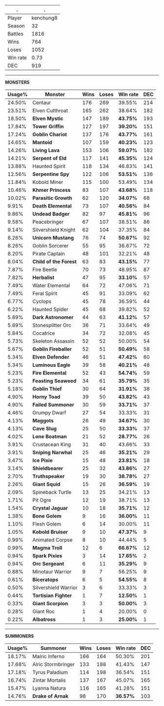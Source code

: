 .|.
|-|-
Player|kenchung8
Season|32
Battles|1816
Wins|764
Loses|1052
Win rate|0.73
DEC|919

---
**MONSTERS**

Usage%|Monster|Wins|Loses|Win rate|DEC|
-|-|-|-|-|-|
24.50%|Centaur|176|269|39.55%|214|
23.51%|Elven Cutthroat|165|262|38.64%|182|
18.50%|**Elven Mystic**|147|189|**43.75%**|193|
17.84%|**Tower Griffin**|127|197|**39.20%**|151|
17.24%|**Goblin Chariot**|137|176|**43.77%**|161|
14.65%|**Mantoid**|107|159|**40.23%**|123|
14.26%|**Living Lava**|153|106|**59.07%**|182|
14.21%|**Serpent of Eld**|117|141|**45.35%**|124|
13.88%|Haunted Spirit|118|134|46.83%|141|
12.56%|**Serpentine Spy**|122|106|**53.51%**|136|
11.84%|Kobold Miner|115|100|53.49%|134|
10.46%|**Khmer Princess**|83|107|**43.68%**|118|
10.02%|**Parasitic Growth**|62|120|**34.07%**|68|
9.91%|**Death Elemental**|73|107|**40.56%**|84|
9.86%|**Undead Badger**|82|97|**45.81%**|96|
9.58%|Peacebringer|67|107|38.51%|86|
9.14%|Silvershield Knight|62|104|37.35%|84|
8.26%|**Unicorn Mustang**|76|74|**50.67%**|92|
8.26%|Goblin Sorcerer|55|95|36.67%|72|
8.20%|Pirate Captain|48|101|32.21%|48|
8.04%|**Child of the Forest**|63|83|**43.15%**|77|
7.87%|Fire Beetle|70|73|48.95%|87|
7.82%|**Herbalist**|47|95|**33.10%**|57|
7.49%|Water Elemental|64|72|47.06%|71|
7.49%|Feral Spirit|45|91|33.09%|62|
6.77%|Cyclops|45|78|36.59%|44|
6.22%|Haunted Spider|45|68|39.82%|52|
5.89%|**Dark Astronomer**|44|63|**41.12%**|57|
5.89%|Stonesplitter Orc|36|71|33.64%|49|
5.84%|Cocatrice|34|72|32.08%|45|
5.73%|Skeleton Assassin|52|52|50.00%|54|
5.67%|**Goblin Fireballer**|52|51|**50.49%**|58|
5.34%|**Elven Defender**|46|51|**47.42%**|60|
5.34%|**Luminous Eagle**|39|58|**40.21%**|48|
5.23%|**Fire Elemental**|52|43|**54.74%**|59|
5.23%|**Feasting Seaweed**|34|61|**35.79%**|35|
5.18%|**Goblin Thief**|30|64|**31.91%**|38|
4.90%|**Horny Toad**|39|50|**43.82%**|43|
4.90%|**Failed Summoner**|30|59|**33.71%**|37|
4.46%|Grumpy Dwarf|27|54|33.33%|31|
4.13%|**Maggots**|26|49|**34.67%**|30|
4.13%|**Cave Slug**|25|50|**33.33%**|37|
4.02%|**Lone Boatman**|21|52|**28.77%**|26|
3.91%|Crustacean King|31|40|43.66%|33|
3.91%|**Sniping Narwhal**|25|46|**35.21%**|29|
3.47%|**Ice Pixie**|15|48|**23.81%**|18|
3.14%|**Shieldbearer**|25|32|**43.86%**|27|
2.70%|**Truthspeaker**|19|30|**38.78%**|27|
2.26%|**Giant Squid**|15|26|**36.59%**|19|
2.09%|Spineback Turtle|13|25|34.21%|13|
1.71%|Pit Ogre|12|19|38.71%|13|
1.54%|**Crystal Jaguar**|10|18|**35.71%**|12|
1.38%|**Bone Golem**|9|16|**36.00%**|11|
1.10%|Flesh Golem|6|14|30.00%|11|
1.05%|**Kobold Bruiser**|9|10|**47.37%**|9|
0.99%|Animated Corpse|8|10|44.44%|5|
0.99%|**Magma Troll**|12|6|**66.67%**|12|
0.94%|**Spark Pixies**|3|14|**17.65%**|2|
0.94%|**Orc Sergeant**|6|11|**35.29%**|9|
0.88%|Minotaur Warrior|9|7|56.25%|9|
0.61%|**Biceratops**|6|5|**54.55%**|8|
0.50%|Silvershield Warrior|3|6|33.33%|3|
0.44%|**Tortisian Fighter**|1|7|**12.50%**|1|
0.33%|**Giant Scorpion**|3|3|**50.00%**|3|
0.28%|Giant Roc|1|4|20.00%|0|
0.22%|**Albatross**|1|3|**25.00%**|1|

---
**SUMMONERS**

Usage%|Summoner|Wins|Loses|Win rate|DEC|
-|-|-|-|-|-|
18.17%|Malric Inferno|166|164|50.30%|201|
17.68%|Alric Stormbringer|133|188|41.43%|147|
17.18%|Tyrus Paladium|114|198|36.54%|151|
16.74%|Zintar Mortalis|137|167|45.07%|165|
15.47%|Lyanna Natura|116|165|41.28%|151|
14.76%|**Drake of Arnak**|98|170|**36.57%**|103|
